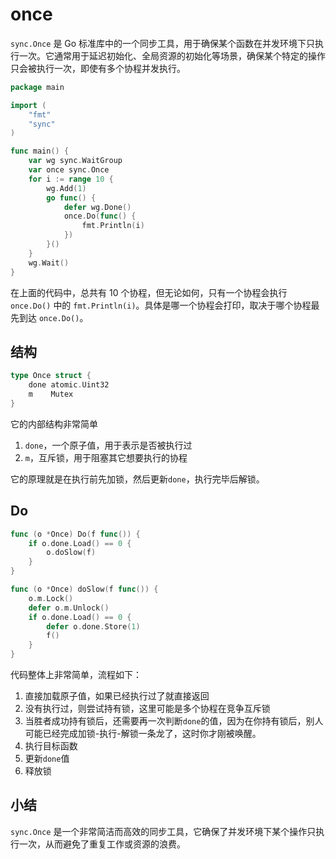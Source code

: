 # once

`sync.Once` 是 Go 标准库中的一个同步工具，用于确保某个函数在并发环境下只执行一次。它通常用于延迟初始化、全局资源的初始化等场景，确保某个特定的操作只会被执行一次，即使有多个协程并发执行。

```go
package main

import (
	"fmt"
	"sync"
)

func main() {
	var wg sync.WaitGroup
	var once sync.Once
	for i := range 10 {
		wg.Add(1)
		go func() {
			defer wg.Done()
			once.Do(func() {
				fmt.Println(i)
			})
		}()
	}
	wg.Wait()
}
```

在上面的代码中，总共有 10 个协程，但无论如何，只有一个协程会执行 `once.Do()` 中的 `fmt.Println(i)`。具体是哪一个协程会打印，取决于哪个协程最先到达 `once.Do()`。

## 结构

```go
type Once struct {
    done atomic.Uint32
    m    Mutex
}
```

它的内部结构非常简单

1. `done`，一个原子值，用于表示是否被执行过
2. `m`，互斥锁，用于阻塞其它想要执行的协程

它的原理就是在执行前先加锁，然后更新`done`，执行完毕后解锁。

## Do

```go
func (o *Once) Do(f func()) {
	if o.done.Load() == 0 {
		o.doSlow(f)
	}
}

func (o *Once) doSlow(f func()) {
	o.m.Lock()
	defer o.m.Unlock()
	if o.done.Load() == 0 {
		defer o.done.Store(1)
		f()
	}
}
```

代码整体上非常简单，流程如下：

1. 直接加载原子值，如果已经执行过了就直接返回
2. 没有执行过，则尝试持有锁，这里可能是多个协程在竞争互斥锁
3. 当胜者成功持有锁后，还需要再一次判断`done`的值，因为在你持有锁后，别人可能已经完成加锁-执行-解锁一条龙了，这时你才刚被唤醒。
4. 执行目标函数
5. 更新`done`值
6. 释放锁

## 小结

`sync.Once` 是一个非常简洁而高效的同步工具，它确保了并发环境下某个操作只执行一次，从而避免了重复工作或资源的浪费。
